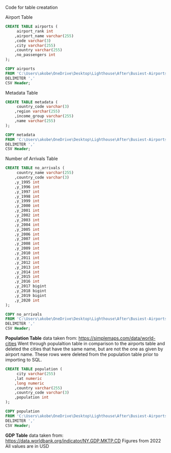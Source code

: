 Code for table creatation

Airport Table 

```SQL
CREATE TABLE airports (
     airport_rank int
    ,airport_name varchar(255)
    ,code varchar(3)
    ,city varchar(255)
    ,country varchar(255)
	,no_passengers int
);
```

```SQL
COPY airports
FROM 'C:\Users\akobe\OneDrive\Desktop\Lighthouse\After\Busiest-Airports\Data\top_100_busiest_airports.csv'
DELIMITER ','
CSV Header;
```

Metadata Table
```SQL
CREATE TABLE metadata (
     country_code varchar(3)
    ,region varchar(255)
    ,income_group varchar(255)
    ,name varchar(255)
);
```

```SQL
COPY metadata
FROM 'C:\Users\akobe\OneDrive\Desktop\Lighthouse\After\Busiest-Airports\Data\country_metadata.csv'
DELIMITER ','
CSV Header;
```

Number of Arrivals Table 
```SQL
CREATE TABLE no_arrivals (
     country_name varchar(255)
    ,country_code varchar(3)
    ,y_1995 int
    ,y_1996 int
    ,y_1997 int
    ,y_1998 int
    ,y_1999 int
    ,y_2000 int
    ,y_2001 int
    ,y_2002 int
    ,y_2003 int
    ,y_2004 int
    ,y_2005 int  
    ,y_2006 int
    ,y_2007 int  
    ,y_2008 int
    ,y_2009 int
    ,y_2010 int
    ,y_2011 int 
    ,y_2012 int
    ,y_2013 int 
    ,y_2014 int
    ,y_2015 int 
    ,y_2016 int
    ,y_2017 bigint 
    ,y_2018 bigint
    ,y_2019 bigint 
    ,y_2020 int
);
```

```SQL
COPY no_arrivals
FROM 'C:\Users\akobe\OneDrive\Desktop\Lighthouse\After\Busiest-Airports\Data\arrival_info.csv'
DELIMITER ','
CSV Header;
```

**Population Table** 
data taken from:  https://simplemaps.com/data/world-cities
Went through populaltion table in comparison to the airports table and deleted the cities that have the same name, but are not the one as given by airport name. These rows were deleted from the population table prior to importing to SQL.

```SQL
CREATE TABLE population (
     city varchar(255)
	,lat numeric
	,long numeric
    ,country varchar(255)
    ,country_code varchar(3)
    ,population int
);
```

```SQL
COPY population
FROM 'C:\Users\akobe\OneDrive\Desktop\Lighthouse\After\Busiest-Airports\Data\worldcities.csv'
DELIMITER ','
CSV Header;
```
**GDP Table**
data taken from: https://data.worldbank.org/indicator/NY.GDP.MKTP.CD
Figures from 2022
All values are in USD

```SQL

```